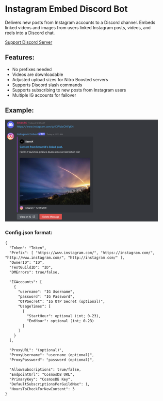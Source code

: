 # Instagram Embed Discord Bot
Delivers new posts from Instagram accounts to a Discord channel.
Embeds linked videos and images from users linked Instagram posts, videos, and reels into a Discord chat.

[Support Discord Server](https://discord.gg/6K3tdsYd6J)

## Features:
- No prefixes needed
- Videos are downloadable
- Adjusted upload sizes for Nitro Boosted servers
- Supports Discord slash commands
- Supports subscribing to new posts from Instagram users
- Multiple IG accounts for failover

## Example: 
![Example of reels bot on discord](/docs/Content/ReadMe/Example.png)

### Config.json format:
```
{
  "Token": "Token",
  "Prefix": [ "https://www.instagram.com/", "https://instagram.com/", "http://www.instagram.com/", "http://instagram.com/" ],
  "OwnerID": "ID",
  "TestGuildID": "ID",
  "DMErrors": true/false,

  "IGAccounts": [
    {
      "username": "IG Username",
      "password": "IG Password",
      "OTPSecret": "IG OTP Secret (optional)",
      "UsageTimes": [
        {
          "StartHour": optional (int; 0-23),
          "EndHour": optional (int; 0-23)
        }
      ]
    }
  ],

  "ProxyURL": "(optional)",
  "ProxyUsername": "username (optional)",
  "ProxyPassword": "password (optional)",

  "AllowSubscriptions": true/false,
  "EndpointUrl": "CosmosDB URL",
  "PrimaryKey": "CosmosDB Key",
  "DefaultSubscriptionsPerGuildMax": 1,
  "HoursToCheckForNewContent": 3
}
```
